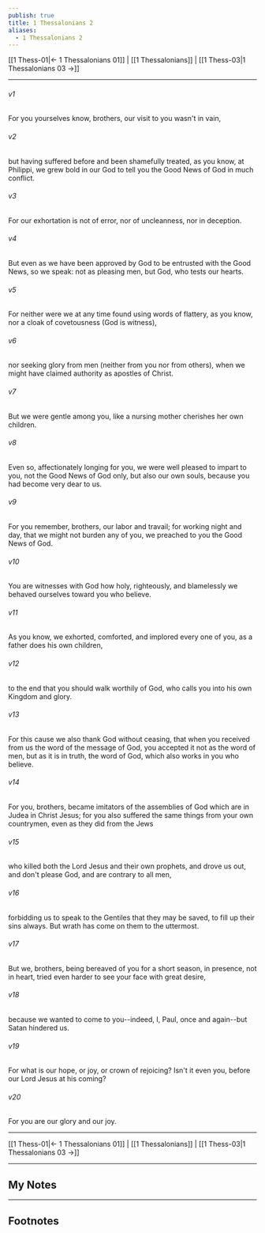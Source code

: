 ```yaml
---
publish: true
title: 1 Thessalonians 2
aliases:
  - 1 Thessalonians 2
---
```


[[1 Thess-01|← 1 Thessalonians 01]] | [[1 Thessalonians]] | [[1 Thess-03|1 Thessalonians 03 →]]
***



###### v1 
For you yourselves know, brothers, our visit to you wasn't in vain, 

###### v2 
but having suffered before and been shamefully treated, as you know, at Philippi, we grew bold in our God to tell you the Good News of God in much conflict. 

###### v3 
For our exhortation is not of error, nor of uncleanness, nor in deception. 

###### v4 
But even as we have been approved by God to be entrusted with the Good News, so we speak: not as pleasing men, but God, who tests our hearts. 

###### v5 
For neither were we at any time found using words of flattery, as you know, nor a cloak of covetousness (God is witness), 

###### v6 
nor seeking glory from men (neither from you nor from others), when we might have claimed authority as apostles of Christ. 

###### v7 
But we were gentle among you, like a nursing mother cherishes her own children. 

###### v8 
Even so, affectionately longing for you, we were well pleased to impart to you, not the Good News of God only, but also our own souls, because you had become very dear to us. 

###### v9 
For you remember, brothers, our labor and travail; for working night and day, that we might not burden any of you, we preached to you the Good News of God. 

###### v10 
You are witnesses with God how holy, righteously, and blamelessly we behaved ourselves toward you who believe. 

###### v11 
As you know, we exhorted, comforted, and implored every one of you, as a father does his own children, 

###### v12 
to the end that you should walk worthily of God, who calls you into his own Kingdom and glory. 

###### v13 
For this cause we also thank God without ceasing, that when you received from us the word of the message of God, you accepted it not as the word of men, but as it is in truth, the word of God, which also works in you who believe. 

###### v14 
For you, brothers, became imitators of the assemblies of God which are in Judea in Christ Jesus; for you also suffered the same things from your own countrymen, even as they did from the Jews 

###### v15 
who killed both the Lord Jesus and their own prophets, and drove us out, and don't please God, and are contrary to all men, 

###### v16 
forbidding us to speak to the Gentiles that they may be saved, to fill up their sins always. But wrath has come on them to the uttermost. 

###### v17 
But we, brothers, being bereaved of you for a short season, in presence, not in heart, tried even harder to see your face with great desire, 

###### v18 
because we wanted to come to you--indeed, I, Paul, once and again--but Satan hindered us. 

###### v19 
For what is our hope, or joy, or crown of rejoicing? Isn't it even you, before our Lord Jesus at his coming? 

###### v20 
For you are our glory and our joy.

***
[[1 Thess-01|← 1 Thessalonians 01]] | [[1 Thessalonians]] | [[1 Thess-03|1 Thessalonians 03 →]]

---
## My Notes

---
## Footnotes